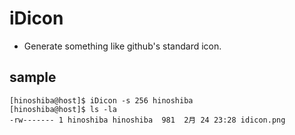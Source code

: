 iDicon
===

* Generate something like github's standard icon.

## sample

```
[hinoshiba@host]$ iDicon -s 256 hinoshiba
[hinoshiba@host]$ ls -la
-rw------- 1 hinoshiba hinoshiba  981  2月 24 23:28 idicon.png
```
